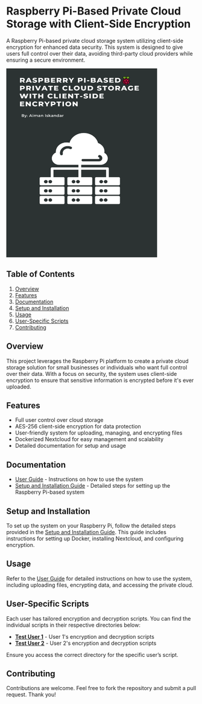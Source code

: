 # Raspberry Pi-Based Private Cloud Storage with Client-Side Encryption

A Raspberry Pi-based private cloud storage system utilizing client-side encryption for enhanced data security. This system is designed to give users full control over their data, avoiding third-party cloud providers while ensuring a secure environment.

<img src="./GITHUB%20project%20poster.png" alt="Project Logo" width="400" height="500">

## Table of Contents
1. [Overview](#overview)
2. [Features](#features)
3. [Documentation](#documentation)
4. [Setup and Installation](#setup-and-installation)
5. [Usage](#usage)
6. [User-Specific Scripts](#user-specific-scripts)
7. [Contributing](#contributing)

## Overview
This project leverages the Raspberry Pi platform to create a private cloud storage solution for small businesses or individuals who want full control over their data. With a focus on security, the system uses client-side encryption to ensure that sensitive information is encrypted before it's ever uploaded.

## Features
- Full user control over cloud storage
- AES-256 client-side encryption for data protection
- User-friendly system for uploading, managing, and encrypting files
- Dockerized Nextcloud for easy management and scalability
- Detailed documentation for setup and usage

## Documentation
- [User Guide](./docs/User%20Guide.pdf) - Instructions on how to use the system
- [Setup and Installation Guide](./docs/Setup%20and%20Installation%20Guide.pdf) - Detailed steps for setting up the Raspberry Pi-based system

## Setup and Installation
To set up the system on your Raspberry Pi, follow the detailed steps provided in the [Setup and Installation Guide](./docs/Setup%20and%20Installation%20Guide.pdf). This guide includes instructions for setting up Docker, installing Nextcloud, and configuring encryption.

## Usage
Refer to the [User Guide](./docs/User%20Guide.pdf) for detailed instructions on how to use the system, including uploading files, encrypting data, and accessing the private cloud.

## User-Specific Scripts
Each user has tailored encryption and decryption scripts. You can find the individual scripts in their respective directories below:

- **[Test User 1](./User%20Script/Test%20User%201)** - User 1's encryption and decryption scripts
- **[Test User 2](./User%20Script/Test%20User%202)** - User 2's encryption and decryption scripts

Ensure you access the correct directory for the specific user’s script.

## Contributing
Contributions are welcome. Feel free to fork the repository and submit a pull request. Thank you!

